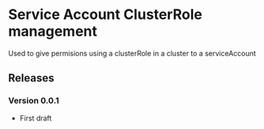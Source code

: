 # Service Account ClusterRole management  

Used to give permisions using a clusterRole in a cluster to a serviceAccount



## Releases

### Version 0.0.1
- First draft 
